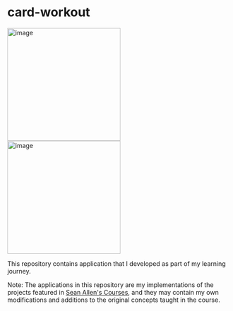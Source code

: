 # card-workout

<img width="256" alt="image" src="https://github.com/wengriff/card-workout/assets/53659533/0bcf1917-eca5-4d58-844f-e2556b1bc4f6">
<img width="256" alt="image" src="https://github.com/wengriff/card-workout/assets/53659533/14a0b0b4-2125-43a6-893e-88622aad704f">


This repository contains application that I developed as part of my learning journey.

Note: The applications in this repository are my implementations of the projects featured in [Sean Allen's Courses](https://www.youtube.com/@seanallen), and they may contain my own modifications and additions to the original concepts taught in the course.
